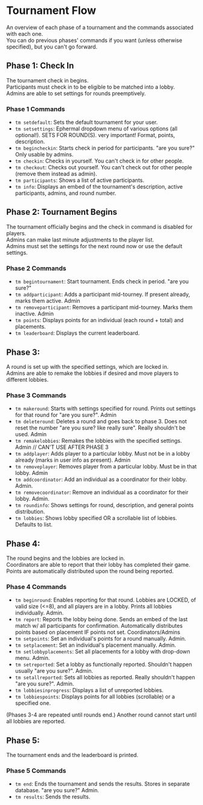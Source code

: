 # Tournament Flow
An overview of each phase of a tournament and the commands associated with each one. \
You can do previous phases' commands if you want (unless otherwise specified), but you can't go forward.

## Phase 1: Check In
The tournament check in begins.\
Participants must check in to be eligible to be matched into a lobby.\
Admins are able to set settings for rounds preemptively.
### Phase 1 Commands
  - `tm setdefault`: Sets the default tournament for your user.
  - `tm setsettings`: Ephermal dropdown menu of various options (all optional!). SETS FOR ROUND(S). very important! Format, points, description.
  - `tm begincheckin`: Starts check in period for participants. "are you sure?" Only usable by admins.
  - `tm checkin`: Checks in yourself. You can't check in for other people.
  - `tm checkout`: Checks out yourself. You can't check out for other people (remove them instead as admin).
  - `tm participants`: Shows a list of active participants.
  - `tm info`: Displays an embed of the tournament's description, active participants, admins, and round number.
## Phase 2: Tournament Begins
The tournament officially begins and the check in command is disabled for players. \
Admins can make last minute adjustments to the player list. \
Admins must set the settings for the next round now or use the default settings.
### Phase 2 Commands
  - `tm begintournament`: Start tournament. Ends check in period. "are you sure?"
  - `tm addparticipant`: Adds a participant mid-tourney. If present already, marks them active. Admin
  - `tm removeparticipant`: Removes a participant mid-tourney. Marks them inactive. Admin
  - `tm points`: Displays points for an individual (each round + total) and placements.
  - `tm leaderboard`: Displays the current leaderboard.
## Phase 3:
A round is set up with the specified settings, which are locked in. \
Admins are able to remake the lobbies if desired and move players to different lobbies.
### Phase 3 Commands
  - `tm makeround`: Starts with settings specified for round. Prints out settings for that round for "are you sure?". Admin
  - `tm deleteround`: Deletes a round and goes back to phase 3. Does not reset the number "are you sure? like really sure". Really shouldn't be used. Admin
  - `tm remakelobbies`: Remakes the lobbies with the specified settings. Admin // CAN'T USE AFTER PHASE 3
  - `tm addplayer`: Adds player to a particular lobby. Must not be in a lobby already (marks in user info as present). Admin
  - `tm removeplayer`: Removes player from a particular lobby. Must be in that lobby. Admin
  - `tm addcoordinator`: Add an individual as a coordinator for their lobby. Admin.
  - `tm removecoordinator`: Remove an individual as a coordinator for their lobby. Admin.
  - `tm roundinfo`: Shows settings for round, description, and general points distribution.
  - `tm lobbies`: Shows lobby specified OR a scrollable list of lobbies. Defaults to list.
## Phase 4:
The round begins and the lobbies are locked in. \
Coordinators are able to report that their lobby has completed their game. \
Points are automatically distributed upon the round being reported.
### Phase 4 Commands
  - `tm beginround`: Enables reporting for that round. Lobbies are LOCKED, of valid size (<=8), and all players are in a lobby. Prints all lobbies individually. Admin.
  - `tm report`: Reports the lobby being done. Sends an embed of the last match w/ all participants for confirmation. Automatically distributes points based on placement IF points not set. Coordinators/Admins
  - `tm setpoints`: Set an individual's points for a round manually. Admin.
  - `tm setplacement`: Set an individual's placement manually. Admin.
  - `tm setlobbyplacements`: Set all placements for a lobby with drop-down menu. Admin.
  - `tm setreported`: Set a lobby as functionally reported. Shouldn't happen usually "are you sure?". Admin.
  - `tm setallreported`: Sets all lobbies as reported. Really shouldn't happen "are you sure?". Admin.
  - `tm lobbiesinprogress`: Displays a list of unreported lobbies.
  - `tm lobbiespoints`: Displays points for all lobbies (scrollable) or a specified one.
  
(Phases 3-4 are repeated until rounds end.) Another round cannot start until all lobbies are reported.

## Phase 5:
The tournament ends and the leaderboard is printed.
### Phase 5 Commands
  - `tm end`: Ends the tournament and sends the results. Stores in separate database. "are you sure?" Admin.
  - `tm results`: Sends the results.
    